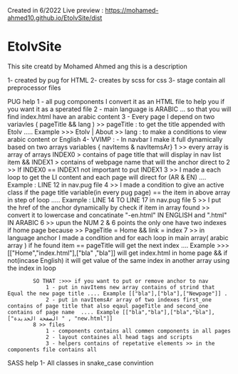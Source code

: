 Created in 6/2022
Live preview : https://mohamed-ahmed10.github.io/EtolvSite/dist
# EtolvSite

This site creatd by Mohamed Ahmed ang this is a description 

1- created by pug for HTML 
2- creates by scss for css 
3- stage contain all preprocessor files



PUG help 
1 - all pug components I convert it as an HTML file to help you if you want it as a sperated file
2 - main language is ARABIC ... so that you will find index.html have an arabic content
3 - Every page I depend on two variavles ( pageTitle && lang )
    >> pageTitle :  to get the title appended with Etolv  ..... Example >>>  Etolv | About
    >> lang : to make a conditions to view arabic content or English 
4- VVIMP :
     - In navbar I make it full dynamically based on two arrays variables { navItems & navItemsAr} 
            1 >>  every array is array of arrays INDEX0 > contains of page title that will display in nav list item 
            &&  INDEX1 > contains of webpage name that will the anchor direct to 
            2 >>  If INDEX0 == INDEX1 not important to put INDEX1
            3 >>  I made a each loop to get the LI content and each page will direct for (AR & EN)  .... Example : LINE 12 in nav.pug file
            4 >>  I made a condition to give an active class if the page title variable(in every pug page) == the item in above array in step of loop ..... Example :  LINE 14 TO LINE 17 in nav.pug file
            5 >>  I put the href of the anchor dynamically by check if item in array found  >>  convert it to lowercase and concatinate "-en.html" IN ENGLISH and ".html" IN ARABIC
            6 >>  upun the NUM 2 & 6 points the only one have two indexes if home page because  >>  PageTitle = Home && link = index 
            7 >>  in language anchor I made a condition and for each loop in main array( arabic array ) if he found item == pageTitle will  get the next index .... Example >>> [["Home","index.html"],["bla" ,"bla"]] will get index.html in home page
                && if not(incase English) it will get value of the same index in another array using the index in loop

            SO THAT :>>> if you want to put or remove anchor to nav
                1 - put in navItems new array contains of strind that Equal the new page title .... Example [["bla"],["bla"],["Newpage"]] .
                2 - put in navItemsAr array of two indexes first_one contains of page title that also eqaul pageTitle and second_one contains of page name  .... Example [["bla","bla"],["bla","bla"],["الصفحة الجديدة " , "new.html"]]
            8 >> files
                1 - components contains all commen components in all pages
                2 - layout containes all head tags and scripts
                3 - helpers contains of repetative elements >> in the components file contains all 


SASS help
1- All classes in snake_case convintion
